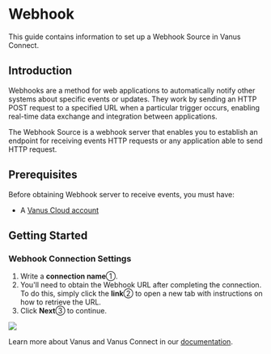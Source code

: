 # Webhook

This guide contains information to set up a Webhook Source in Vanus Connect.

## Introduction

Webhooks are a method for web applications to automatically notify other systems about specific events or updates. They work by sending an HTTP POST request to a specified URL when a particular trigger occurs, enabling real-time data exchange and integration between applications.

The Webhook Source is a webhook server that enables you to establish an endpoint for receiving events HTTP requests or any application able to send HTTP request. 


## Prerequisites

Before obtaining Webhook server to receive events, you must have:

- A [Vanus Cloud account](https://cloud.vanus.ai)

## Getting Started

### Webhook Connection Settings

1. Write a **connection name**①.
2. You'll need to obtain the Webhook URL after completing the connection. To do this, simply click the **link**② to open a new tab with instructions on how to retrieve the URL.
3. Click **Next**③ to continue.

![](images/cloud_webhook_1.webp)


Learn more about Vanus and Vanus Connect in our [documentation](https://docs.vanus.ai).